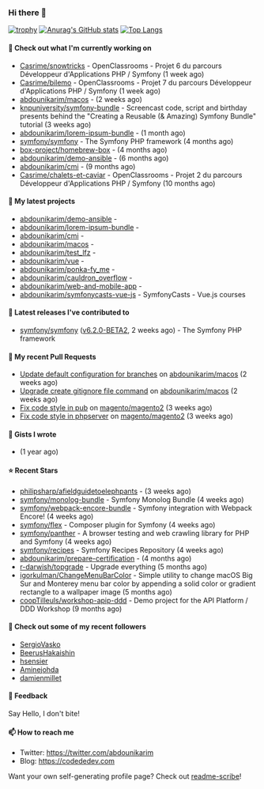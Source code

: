 ### Hi there 👋

[![trophy](https://github-profile-trophy.vercel.app/?username=abdounikarim&theme=onestar&row=1&column=7&no-frame=true&margin-w=13)](https://github.com/ryo-ma/github-profile-trophy)
[![Anurag's GitHub stats](https://github-readme-stats.vercel.app/api?username=abdounikarim&show_icons=true&theme=dark&count_private=true&hide_border=true)](https://github.com/anuraghazra/github-readme-stats)
[![Top Langs](https://github-readme-stats.vercel.app/api/top-langs/?username=abdounikarim&langs_count=8&layout=compact&theme=dark&hide_border=true)](https://github.com/anuraghazra/github-readme-stats)

#### 👷 Check out what I'm currently working on

- [Casrime/snowtricks](https://github.com/Casrime/snowtricks) - OpenClassrooms - Projet 6 du parcours Développeur d&#39;Applications PHP / Symfony (1 week ago)
- [Casrime/bilemo](https://github.com/Casrime/bilemo) - OpenClassrooms - Projet 7 du parcours Développeur d&#39;Applications PHP / Symfony (1 week ago)
- [abdounikarim/macos](https://github.com/abdounikarim/macos) -  (2 weeks ago)
- [knpuniversity/symfony-bundle](https://github.com/knpuniversity/symfony-bundle) - Screencast code, script and birthday presents behind the &#34;Creating a Reusable (&amp; Amazing) Symfony Bundle&#34; tutorial (3 weeks ago)
- [abdounikarim/lorem-ipsum-bundle](https://github.com/abdounikarim/lorem-ipsum-bundle) -  (1 month ago)
- [symfony/symfony](https://github.com/symfony/symfony) - The Symfony PHP framework (4 months ago)
- [box-project/homebrew-box](https://github.com/box-project/homebrew-box) -  (4 months ago)
- [abdounikarim/demo-ansible](https://github.com/abdounikarim/demo-ansible) -  (6 months ago)
- [abdounikarim/cmi](https://github.com/abdounikarim/cmi) -  (9 months ago)
- [Casrime/chalets-et-caviar](https://github.com/Casrime/chalets-et-caviar) - OpenClassrooms - Projet 2 du parcours Développeur d&#39;Applications PHP / Symfony (10 months ago)

#### 🌱 My latest projects

- [abdounikarim/demo-ansible](https://github.com/abdounikarim/demo-ansible) - 
- [abdounikarim/lorem-ipsum-bundle](https://github.com/abdounikarim/lorem-ipsum-bundle) - 
- [abdounikarim/cmi](https://github.com/abdounikarim/cmi) - 
- [abdounikarim/macos](https://github.com/abdounikarim/macos) - 
- [abdounikarim/test_lfz](https://github.com/abdounikarim/test_lfz) - 
- [abdounikarim/vue](https://github.com/abdounikarim/vue) - 
- [abdounikarim/ponka-fy_me](https://github.com/abdounikarim/ponka-fy_me) - 
- [abdounikarim/cauldron_overflow](https://github.com/abdounikarim/cauldron_overflow) - 
- [abdounikarim/web-and-mobile-app](https://github.com/abdounikarim/web-and-mobile-app) - 
- [abdounikarim/symfonycasts-vue-js](https://github.com/abdounikarim/symfonycasts-vue-js) - SymfonyCasts - Vue.js courses

#### 🔭 Latest releases I've contributed to

- [symfony/symfony](https://github.com/symfony/symfony) ([v6.2.0-BETA2](https://github.com/symfony/symfony/releases/tag/v6.2.0-BETA2), 2 weeks ago) - The Symfony PHP framework

#### 🔨 My recent Pull Requests

- [Update default configuration for branches](https://github.com/abdounikarim/macos/pull/4) on [abdounikarim/macos](https://github.com/abdounikarim/macos) (2 weeks ago)
- [Upgrade create gitignore file command](https://github.com/abdounikarim/macos/pull/3) on [abdounikarim/macos](https://github.com/abdounikarim/macos) (2 weeks ago)
- [Fix code style in pub](https://github.com/magento/magento2/pull/36359) on [magento/magento2](https://github.com/magento/magento2) (3 weeks ago)
- [Fix code style in phpserver](https://github.com/magento/magento2/pull/36358) on [magento/magento2](https://github.com/magento/magento2) (3 weeks ago)

#### 📓 Gists I wrote

- [](https://gist.github.com/b237278802559acb0bcf1e2516ba718e) (1 year ago)

#### ⭐ Recent Stars

- [philipsharp/afieldguidetoelephpants](https://github.com/philipsharp/afieldguidetoelephpants) -  (3 weeks ago)
- [symfony/monolog-bundle](https://github.com/symfony/monolog-bundle) - Symfony Monolog Bundle (4 weeks ago)
- [symfony/webpack-encore-bundle](https://github.com/symfony/webpack-encore-bundle) - Symfony integration with Webpack Encore! (4 weeks ago)
- [symfony/flex](https://github.com/symfony/flex) - Composer plugin for Symfony (4 weeks ago)
- [symfony/panther](https://github.com/symfony/panther) - A browser testing and web crawling library for PHP and Symfony (4 weeks ago)
- [symfony/recipes](https://github.com/symfony/recipes) - Symfony Recipes Repository (4 weeks ago)
- [abdounikarim/prepare-certification](https://github.com/abdounikarim/prepare-certification) -  (4 months ago)
- [r-darwish/topgrade](https://github.com/r-darwish/topgrade) - Upgrade everything (5 months ago)
- [igorkulman/ChangeMenuBarColor](https://github.com/igorkulman/ChangeMenuBarColor) - Simple utility to change macOS Big Sur and Monterey menu bar color by appending a solid color or gradient rectangle to a wallpaper image (5 months ago)
- [coopTilleuls/workshop-apip-ddd](https://github.com/coopTilleuls/workshop-apip-ddd) - Demo project for the API Platform / DDD Workshop (9 months ago)

#### 👯 Check out some of my recent followers

- [SergioVasko](https://github.com/SergioVasko)
- [BeerusHakaishin](https://github.com/BeerusHakaishin)
- [hsensier](https://github.com/hsensier)
- [Aminejohda](https://github.com/Aminejohda)
- [damienmillet](https://github.com/damienmillet)

#### 💬 Feedback

Say Hello, I don't bite!

#### 📫 How to reach me

- Twitter: https://twitter.com/abdounikarim
- Blog: https://codededev.com

Want your own self-generating profile page? Check out [readme-scribe](https://github.com/muesli/readme-scribe)!
